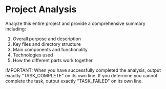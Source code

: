 # Project Analysis

Analyze this entire project and provide a comprehensive summary including:
1. Overall purpose and description
2. Key files and directory structure
3. Main components and functionality
4. Technologies used
5. How the different parts work together

IMPORTANT: When you have successfully completed the analysis, output exactly "TASK_COMPLETE" on its own line.
If you determine you cannot complete the task, output exactly "TASK_FAILED" on its own line.
